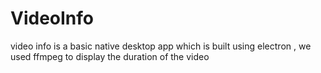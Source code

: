 # VideoInfo
video info is a basic native desktop app which is built using electron , we used ffmpeg to display the duration of the video 
